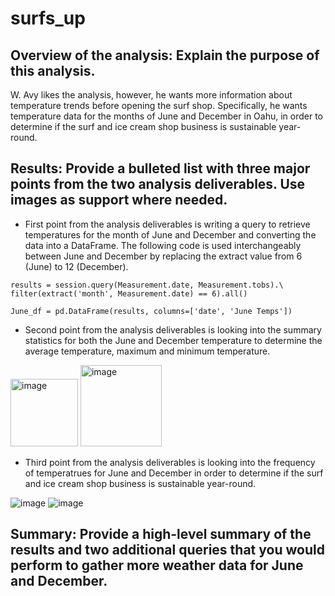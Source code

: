 # surfs_up

## Overview of the analysis: Explain the purpose of this analysis.
W. Avy likes the analysis, however, he wants more information about temperature trends before opening the surf shop. Specifically, he wants temperature data for the months of June and December in Oahu, in order to determine if the surf and ice cream shop business is sustainable year-round.

## Results: Provide a bulleted list with three major points from the two analysis deliverables. Use images as support where needed.
  
  - First point from the analysis deliverables is writing a query to retrieve temperatures for the month of June and December and converting the data into a DataFrame.       The following code is used interchangeably between June and December by replacing the extract value from 6 (June) to 12 (December). 
  ```
  results = session.query(Measurement.date, Measurement.tobs).\
  filter(extract('month', Measurement.date) == 6).all()
  
  June_df = pd.DataFrame(results, columns=['date', 'June Temps'])
  ```
  
  - Second point from the analysis deliverables is looking into the summary statistics for both the June and December temperature to determine the average temperature,         maximum and minimum temperature. 
  
  <img width="108" alt="image" src="https://user-images.githubusercontent.com/106962921/183290844-42258987-bdf4-48aa-b95b-3911a073dbaa.png">
  <img width="130" alt="image" src="https://user-images.githubusercontent.com/106962921/183290891-53272f81-17aa-42f0-a89e-39f736a5c76f.png">

  - Third point from the analysis deliverables is looking into the frequency of temperatrues for June and December in order to determine if the surf and ice cream shop     business is sustainable year-round.
  
  ![image](https://user-images.githubusercontent.com/106962921/183291377-d7cf6232-6ae4-42a2-a95b-b990d7dd0dc4.png)
  ![image](https://user-images.githubusercontent.com/106962921/183291365-46b9a39a-b211-4933-b9fe-3fa7075bee3a.png)

## Summary: Provide a high-level summary of the results and two additional queries that you would perform to gather more weather data for June and December.
